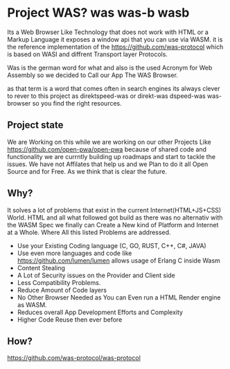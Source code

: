 # Project WAS? was was-b wasb
Its a Web Browser Like Technology that does not work with HTML or a Markup Language it exposes a window api that you can use via WASM.
it is the reference implementation of the https://github.com/was-protocol which is based on WASI and diffrent Transport layer Protocols.

Was is the german word for what and also is the used Acronym for Web Assembly so we decided to Call our App The WAS Browser.

as that term is a word that comes often in search engines its always clever to rever to this project as direktspeed-was or direkt-was dspeed-was was-browser so you find the right resources. 


## Project state
We are Working on this while we are working on our other Projects Like https://github.com/open-pwa/open-pwa because of shared code and functionality we are currntly building up roadmaps and start to tackle the issues. We have not Affilates that help us and we Plan to do it all Open Source and for Free. As we think that is clear the future.

## Why?
It solves a lot of problems that exist in the current Internet(HTML+JS+CSS) World. HTML and all what followed got build as there was no alternativ with the WASM Spec we finally can Create a New kind of Platform and Internet at a Whole. Where All this listed Problems are addressed.

- Use your Existing Coding language (C, GO, RUST, C++, C#, JAVA)
- Use even more languages and code like https://github.com/lumen/lumen allows usage of Erlang C inside Wasm
- Content Stealing
- A Lot of Security issues on the Provider and Client side
- Less Compatibility Problems.
- Reduce Amount of Code layers
- No Other Browser Needed as You can Even run a HTML Render engine as WASM.
- Reduces overall App Development Efforts and Complexity
- Higher Code Reuse then ever before


## How?

https://github.com/was-protocol/was-protocol
